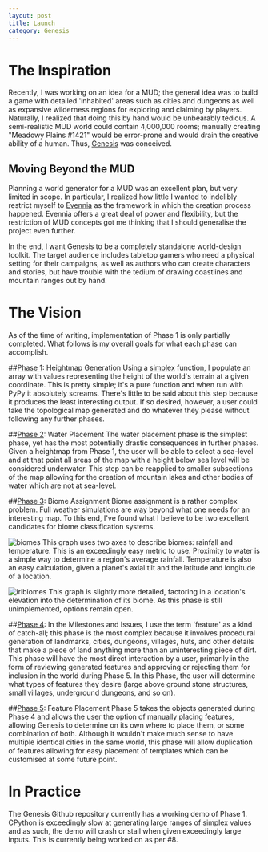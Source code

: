```yaml
---
layout: post
title: Launch
category: Genesis
---
```


The Inspiration
===
Recently, I was working on an idea for a MUD; the general idea was to build a game with detailed 'inhabited' areas such as cities and dungeons as well as expansive wilderness regions for exploring and claiming by players. Naturally, I realized that doing this by hand would be unbearably tedious. A semi-realistic MUD world could contain 4,000,000 rooms; manually creating "Meadowy Plains #1421" would be error-prone and would drain the creative ability of a human. Thus, [Genesis](https://github.com/therealfakemoot/Genesis) was conceived.

Moving Beyond the MUD
----
Planning a world generator for a MUD was an excellent plan, but very limited in scope. In particular, I realized how little I wanted to indelibly restrict myself to [Evennia](http://evennia.com/) as the framework in which the creation process happened. Evennia offers a great deal of power and flexibility, but the restriction of MUD concepts got me thinking that I should generalise the project even further.

In the end, I want Genesis to be a completely standalone world-design toolkit. The target audience includes tabletop gamers who need a physical setting for their campaigns, as well as authors who can create characters and stories, but have trouble with the tedium of drawing coastlines and mountain ranges out by hand.

The Vision
===

As of the time of writing, implementation of Phase 1 is only partially completed. What follows is my overall goals for what each phase can accomplish.

##[Phase 1](https://github.com/therealfakemoot/Genesis/issues?milestone=1&state=open): Heightmap Generation
Using a [simplex](http://en.wikipedia.org/wiki/Simplex) function, I populate an array with values representing the height of the world's terrain at a given coordinate. This is pretty simple; it's a pure function and when run with PyPy it absolutely screams. There's little to be said about this step because it produces the least interesting output. If so desired, however, a user could take the topological map generated and do whatever they please without following any further phases.

##[Phase 2](https://github.com/therealfakemoot/Genesis/issues?milestone=2&state=open): Water Placement
The water placement phase is the simplest phase, yet has the most potentially drastic consequences in further phases. Given a heightmap from Phase 1, the user will be able to select a sea-level and at that point all areas of the map with a height below sea level will be considered underwater. This step can be reapplied to smaller subsections of the map allowing for the creation of mountain lakes and other bodies of water which are not at sea-level.

##[Phase 3](https://github.com/therealfakemoot/Genesis/issues?milestone=3&state=open): Biome Assignment
Biome assignment is a rather complex problem. Full weather simulations are way beyond what one needs for an interesting map. To this end, I've found what I believe to be two excellent candidates for biome classification systems.

![biomes](https://f.cloud.github.com/assets/602852/597358/2ad832d2-cbf2-11e2-84b8-d6ca49598d30.jpg)
This graph uses two axes to describe biomes: rainfall and temperature. This is an exceedingly easy metric to use. Proximity to water is a simple way to determine a region's average rainfall. Temperature is also an easy calculation, given a planet's axial tilt and the latitude and longitude of a location.

![irlbiomes](https://f.cloud.github.com/assets/602852/597359/2ae7d606-cbf2-11e2-8012-f1605f4e2a74.png)
This graph is slightly more detailed, factoring in a location's elevation into the determination of its biome. As this phase is still unimplemented, options remain open.

##[Phase 4](https://github.com/therealfakemoot/Genesis/issues?milestone=4&state=open):
In the Milestones and Issues, I use the term 'feature' as a kind of catch-all; this phase is the most complex because it involves procedural generation of landmarks, cities, dungeons, villages, huts, and other details that make a piece of land anything more than an uninteresting piece of dirt. This phase will have the most direct interaction by a user, primarily in the form of reviewing generated features and approving or rejecting them for inclusion in the world during Phase 5. In this Phase, the user will determine what types of features they desire (large above ground stone structures, small villages, underground dungeons, and so on).

##[Phase 5](https://github.com/therealfakemoot/Genesis/issues?milestone=5&state=open): Feature Placement
Phase 5 takes the objects generated during Phase 4 and allows the user the option of manually placing features, allowing Genesis to determine on its own where to place them, or some combination of both. Although it wouldn't make much sense to have multiple identical cities in the same world, this phase will allow duplication of features allowing for easy placement of templates which can be customised at some future point.

In Practice
===
The Genesis Github repository currently has a working demo of Phase 1. CPython is exceedingly slow at generating large ranges of simplex values and as such, the demo will crash or stall when given exceedingly large inputs. This is currently being worked on as per #8.

